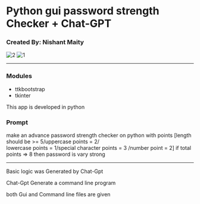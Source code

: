 # Python gui password strength Checker + Chat-GPT

<h3>Created By: Nishant Maity</h3>

![2](https://github.com/Nishant43S/GUI-Password-strength-Checker/assets/165580472/5b4f28a9-aec8-4b7d-9166-480d7c894dbc)
![1](https://github.com/Nishant43S/GUI-Password-strength-Checker/assets/165580472/163e89c5-b465-467f-9f32-9ddd91bc0520)


<hr>

<h3>Modules</h3>
<ul>
  <li>ttkbootstrap</li>
  <li>tkinter</li>
</ul>

<p>
  This app is developed in python
</p>

<h3>Prompt</h3>
<p>
  make an advance password strength checker on python with points [length should be >= 5/uppercase points = 2/<br>lowercase points = 1/special character points = 3 /number point = 2] if total points => 8 then password is vary strong
</p>

<hr>
 <p>
   Basic logic was Generated by Chat-Gpt
 </p>
<p>Chat-Gpt Generate a command line program</p>
<p>both Gui and Command line files are given</p>
